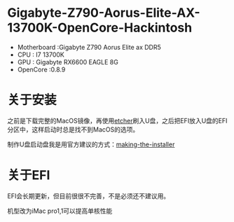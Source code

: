 # Gigabyte-Z790-Aorus-Elite-AX-13700K-OpenCore-Hackintosh

- Motherboard :Gigabyte Z790 Aorus Elite ax DDR5
- CPU : I7 13700K
- GPU : Gigabyte RX6600 EAGLE 8G
- OpenCore :0.8.9

# 关于安装
之前是下载完整的MacOS镜像，再使用[etcher](https://github.com/balena-io/etcher)刷入U盘，之后把EFI放入U盘的EFI分区中，这样启动时总是找不到MacOS的选项。

制作U盘启动盘我是用官方建议的方式：[making-the-installer](https://dortania.github.io/OpenCore-Install-Guide/installer-guide/windows-install.html#making-the-installer)

# 关于EFI
EFI会长期更新，但目前很很不完善，不是必须还不建议用。

机型改为iMac pro1,1可以提高单核性能
